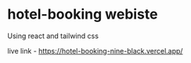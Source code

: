 # hotel-booking webiste
  Using react and tailwind css

  live link - https://hotel-booking-nine-black.vercel.app/